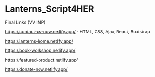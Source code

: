 # Lanterns_Script4HER

Final Links (VV IMP)


https://contact-us-now.netlify.app/  - HTML, CSS, Ajax, React, Bootstrap

https://lanterns-home.netlify.app/

https://book-workshop.netlify.app/

https://featured-product.netlify.app/

https://donate-now.netlify.app/
